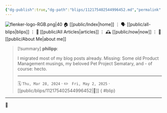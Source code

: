 ```yaml
---
{"dg-publish":true,"dg-path":"blips/112175402544996452.md","permalink":"/blips/112175402544996452/","title":"philipp on mastodon @ 2024-03-28"}
---
```



<div class="transclusion internal-embed is-loaded"><div class="markdown-embed">




![flenker-logo-RGB.png|40](/img/user/attachments/flenker-logo-RGB.png)
🏠 [[public/Index\|home]]  ⋮ 🗣️ [[public/all-blips\|blips]] ⋮  📝 [[public/All Articles\|articles]]  ⋮ 🕰️ [[public/now\|now]] ⋮ 🪪 [[public/About Me\|about me]]


</div></div>


> [!summary] **philipp**:
>
> I migrated most of my blog posts already. Missing: Some old Product Management musings, my beloved Pet Project Sematary, and - of course: hecto.
> - - -
>
> 🗓️ <code>Thu, Mar 28, 2024</code>  · ✏️ <code> Fri, May 2, 2025</code>  · [[public/blips/112175402544996452\|🔗]]
{ #blip}


- - -

 👾

